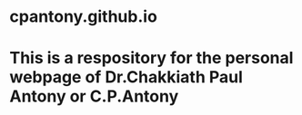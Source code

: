 # cpantony.github.io
# This is a respository for the personal webpage of Dr.Chakkiath Paul Antony or C.P.Antony
